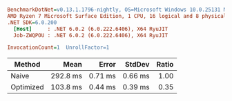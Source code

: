 ``` ini

BenchmarkDotNet=v0.13.1.1796-nightly, OS=Microsoft Windows 10.0.25131 Microsoft Windows NT 10.0.25131.0
AMD Ryzen 7 Microsoft Surface Edition, 1 CPU, 16 logical and 8 physical cores
.NET SDK=6.0.200
  [Host]     : .NET 6.0.2 (6.0.222.6406), X64 RyuJIT
  Job-ZWQPOU : .NET 6.0.2 (6.0.222.6406), X64 RyuJIT

InvocationCount=1  UnrollFactor=1  

```
|    Method |     Mean |   Error |  StdDev | Ratio |
|---------- |---------:|--------:|--------:|------:|
|     Naive | 292.8 ms | 0.71 ms | 0.66 ms |  1.00 |
| Optimized | 103.8 ms | 0.44 ms | 0.39 ms |  0.35 |
